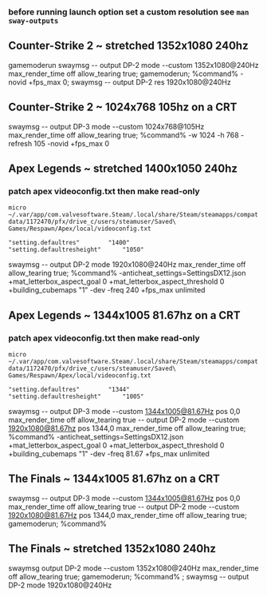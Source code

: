 ### before running launch option set a custom resolution see `man sway-outputs`

## Counter-Strike 2 ~ stretched 1352x1080 240hz
gamemoderun swaymsg -- output DP-2 mode --custom 1352x1080@240Hz max_render_time off allow_tearing true; gamemoderun; %command% -novid +fps_max 0; swaymsg -- output DP-2 res 1920x1080@240Hz

## Counter-Strike 2 ~ 1024x768 105hz on a CRT
swaymsg -- output DP-3 mode --custom 1024x768@105Hz max_render_time off allow_tearing true; %command% -w 1024 -h 768 -refresh 105 -novid +fps_max 0

## Apex Legends ~ stretched 1400x1050 240hz
### patch apex videoconfig.txt then make read-only

`micro ~/.var/app/com.valvesoftware.Steam/.local/share/Steam/steamapps/compatdata/1172470/pfx/drive_c/users/steamuser/Saved\ Games/Respawn/Apex/local/videoconfig.txt`

	"setting.defaultres"		"1400"
	"setting.defaultresheight"		"1050"

swaymsg -- output DP-2 mode 1920x1080@240Hz max_render_time off allow_tearing true; %command% -anticheat_settings=SettingsDX12.json +mat_letterbox_aspect_goal 0 +mat_letterbox_aspect_threshold 0 +building_cubemaps "1" -dev -freq 240 +fps_max unlimited

## Apex Legends ~ 1344x1005 81.67hz on a CRT
### patch apex videoconfig.txt then make read-only

`micro ~/.var/app/com.valvesoftware.Steam/.local/share/Steam/steamapps/compatdata/1172470/pfx/drive_c/users/steamuser/Saved\ Games/Respawn/Apex/local/videoconfig.txt`

	"setting.defaultres"		"1344"
	"setting.defaultresheight"		"1005"

swaymsg -- output DP-3 mode --custom 1344x1005@81.67Hz pos 0,0 max_render_time off allow_tearing true -- output DP-2 mode --custom 1920x1080@81.67hz pos 1344,0 max_render_time off allow_tearing true; %command% -anticheat_settings=SettingsDX12.json +mat_letterbox_aspect_goal 0 +mat_letterbox_aspect_threshold 0 +building_cubemaps "1" -dev -freq 81.67 +fps_max unlimited

## The Finals ~ 1344x1005 81.67hz on a CRT
swaymsg -- output DP-3 mode --custom 1344x1005@81.67Hz pos 0,0 max_render_time off allow_tearing true -- output DP-2 mode --custom 1920x1080@81.67Hz pos 1344,0 max_render_time off allow_tearing true; gamemoderun; %command%

## The Finals ~ stretched 1352x1080 240hz
swaymsg output DP-2 mode --custom 1352x1080@240Hz max_render_time off allow_tearing true; gamemoderun; %command% ; swaymsg -- output DP-2 mode 1920x1080@240Hz
